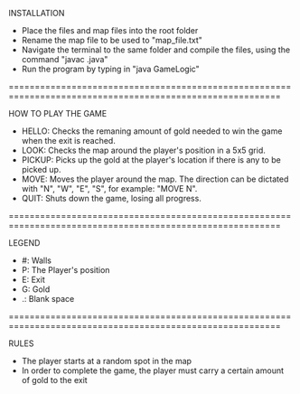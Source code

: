 
INSTALLATION

- Place the files and map files into the root folder
- Rename the map file to be used to "map_file.txt"
- Navigate the terminal to the same folder and compile the files, using the command "javac .java"
- Run the program by typing in "java GameLogic"

==========================================================================================================

HOW TO PLAY THE GAME

- HELLO: Checks the remaning amount of gold needed to win the game when the exit is reached.
- LOOK: Checks the map around the player's position in a 5x5 grid.
- PICKUP: Picks up the gold at the player's location if there is any to be picked up.
- MOVE: Moves the player around the map. The direction can be dictated with "N", "W", "E", "S", for example: "MOVE N".
- QUIT: Shuts down the game, losing all progress.

==========================================================================================================

LEGEND

- #: Walls
- P: The Player's position
- E: Exit
- G: Gold
- .: Blank space

==========================================================================================================

RULES

- The player starts at a random spot in the map
- In order to complete the game, the player must carry a certain amount of gold to the exit
